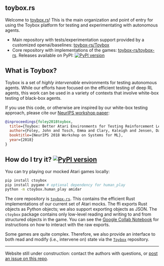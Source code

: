 ## toybox.rs

Welcome to [toybox.rs](http://toybox.rs)! This is the main organization and point of entry for using the Toybox platform for testing and experimentating with autonomous agents. 

- Main repository with tests/experimentation support provided by a customized openai/baselines: [toybox-rs/Toybox](https://github.com/toybox-rs/Toybox)
- Core repository with implementations of the games: [toybox-rs/toybox-rs](https://github.com/toybox-rs/toybox-rs). Releases available on PyPI: [![PyPI version](https://badge.fury.io/py/ctoybox.svg)](https://badge.fury.io/py/ctoybox)


## What is Toybox?

Toybox is a set of _highly intervenable_ environments for testing autonomous agents. While our efforts have focused on the efficient testing of deep RL agents, this work can be used in a variety of contexts that involve white-box testing of black-box agents. 

If you use this code, or otherwise are inspired by our white-box testing approach, please cite our [NeurIPS workshop paper](https://arxiv.org/abs/1812.02850):

```bibtex
@inproceedings{foley2018toybox,
  title={Toybox: Better Atari Environments for Testing Reinforcement Learning Agents},
  author={Foley, John and Tosch, Emma and Clary, Kaleigh and Jensen, David},
  booktitle={NeurIPS 2018 Workshop on Systems for ML},
  year={2018}
}
```

## How do I try it? [![PyPI version](https://badge.fury.io/py/ctoybox.svg)](https://badge.fury.io/py/ctoybox)

You can try playing our mocked Atari games locally:

```bash
pip install ctoybox
pip install pygame # optional dependency for human_play
python -m ctoybox.human_play amidar
```

The core repository is [`toybox-rs`](https://github.com/toybox-rs/toybox-rs). This contains the efficient Rust implementations of our current set of Atari mocks. The ffi exports Rust objects as Python objects; we also support exporting objects as JSON. The `ctoybox` package contains only low-level reading and writing to and from structured objects in the game. You can see the [Google Collab Notebook](https://colab.research.google.com/drive/1MMPseXpJ5esIXwTcHo0EBSG2iLaR0JPB?usp=sharing) for instructions on how to interact with the raw exports. 

Some games are quite complex. Therefore, we also provide an interface to both read and modify (i.e., intervene on) state via the [`Toybox`](https://github.com/toybox-rs/Toybox) repository. 

---
Website still under construction: contact the authors with questions, or [post an issue on this repo](https://github.com/toybox-rs/toybox-rs.github.io/issues).
